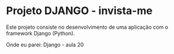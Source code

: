 # Projeto DJANGO - invista-me

Este projeto consiste no desenvolvimento de uma aplicação com o framework Django (Python).

Onde eu parei: Django - aula 20
